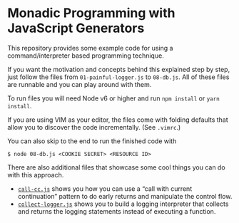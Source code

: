 Monadic Programming with JavaScript Generators
==============================================

This repository provides some example code for using a command/interpreter based
programming technique.

If you want the motivation and concepts behind this explained step by step, just
follow the files from `01-painful-logger.js` to `08-db.js`. All of these files
are runnable and you can play around with them.

To run files you will need Node v6 or higher and run `npm install` or `yarn
install`.

If you are using VIM as your editor, the files come with folding defaults that
allow you to discover the code incrementally. (See `.vimrc`.)

You can also skip to the end to run the finished code with

    $ node 08-db.js <COOKIE SECRET> <RESOURCE ID>

There are also additional files that showcase some cool things you can do with
this approach.

- [`call-cc.js`](./call-cc.js) shows you how you can use a “call with current
  continuation” pattern to do early returns and manipulate the control flow.
- [`collect-logger.js`](./collect-logger.js) shows you to build a logging
  interpreter that collects and returns the logging statements instead of
  executing a function.
